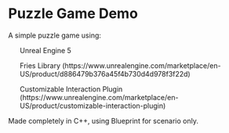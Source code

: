 # Puzzle Game Demo
 A simple puzzle game using:
 <ul>Unreal Engine 5</ul>
 <ul>Fries Library (https://www.unrealengine.com/marketplace/en-US/product/d886479b376a45f4b730d4d978f3f22d)</ul> 
 <ul>Customizable Interaction Plugin (https://www.unrealengine.com/marketplace/en-US/product/customizable-interaction-plugin)</ul>
 <p>Made completely in C++, using Blueprint for scenario only.</p>
